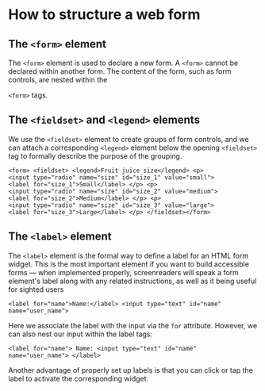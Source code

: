 # How to structure a web form

## The `<form>` element

The `<form>` element is used to declare a new form. A `<form>` cannot be
declared within another form. The content of the form, such as form controls,
are nested within the

`<form>` tags.

## The `<fieldset>` and `<legend>` elements

We use the `<fieldset>` element to create groups of form controls, and we can
attach a corresponding `<legend>` element below the opening `<fieldset>` tag to
formally describe the purpose of the grouping.

    <form> <fieldset> <legend>Fruit juice size</legend> <p>
    <input type="radio" name="size" id="size_1" value="small">
    <label for="size_1">Small</label> </p> <p>
    <input type="radio" name="size" id="size_2" value="medium">
    <label for="size_2">Medium</label> </p> <p>
    <input type="radio" name="size" id="size_3" value="large">
    <label for="size_3">Large</label> </p> </fieldset></form>

## The `<label>` element

The `<label>` element is the formal way to define a label for an HTML form
widget. This is the most important element if you want to build accessible forms
— when implemented properly, screenreaders will speak a form element's label
along with any related instructions, as well as it being useful for sighted
users

`<label for="name">Name:</label> <input type="text" id="name" name="user_name">`

Here we associate the label with the input via the `for` attribute. However, we
can also nest our input within the label tags:

`<label for="name"> Name: <input type="text" id="name" name="user_name"> </label>`

Another advantage of properly set up labels is that you can click or tap the
label to activate the corresponding widget.
